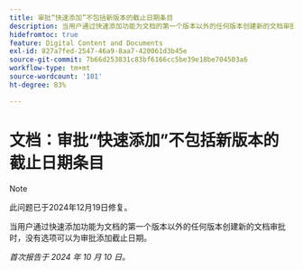 ```yaml
---
title: 审批“快速添加”不包括新版本的截止日期条目
description: 当用户通过快速添加功能为文档的第一个版本以外的任何版本创建新的文档审批时，没有选项可以为审批添加截止日期。
hidefromtoc: true
feature: Digital Content and Documents
exl-id: 827a7fed-2547-46a9-8aa7-420061d3b45e
source-git-commit: 7b66d253831c83bf6166cc5be39e18be704503a6
workflow-type: tm+mt
source-wordcount: '101'
ht-degree: 83%

---
```


# 文档：审批“快速添加”不包括新版本的截止日期条目

>[!NOTE]
>
>此问题已于2024年12月19日修复。

当用户通过快速添加功能为文档的第一个版本以外的任何版本创建新的文档审批时，没有选项可以为审批添加截止日期。

_首次报告于 2024 年 10 月 10 日。_
